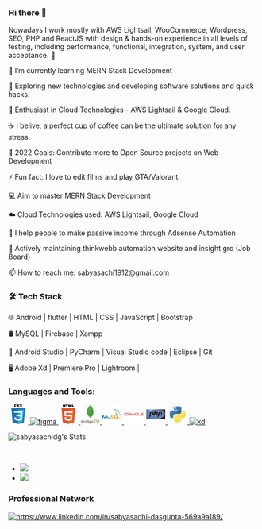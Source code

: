 ### Hi there 👋

Nowadays I work mostly with AWS Lightsail, WooCommerce, Wordpress, SEO, PHP and ReactJS with design & hands-on experience in all levels of testing, including performance, functional, integration, system, and user acceptance. 👋
 
🔭   I’m currently learning MERN Stack Development

🤔   Exploring new technologies and developing software solutions and quick hacks.

🌱   Enthusiast in Cloud Technologies - AWS Lightsail & Google Cloud.

☕   I belive, a perfect cup of coffee can be the ultimate solution for any stress.

🥅  2022 Goals: Contribute more to Open Source projects on Web Development

⚡  Fun fact: I love to edit films and play GTA/Valorant.

💻  Aim to master MERN Stack Development

☁️  Cloud Technologies used: AWS Lightsail, Google Cloud

👀  I help people to make passive income through Adsense Automation

📱  Actively maintaining thinkwebb automation website and insight gro (Job Board)

📫  How to reach me: sabyasachi1912@gmail.com



<h3>🛠 Tech Stack</h3>


🌐   Android | flutter | HTML | CSS | JavaScript | Bootstrap

🛢   MySQL | Firebase | Xampp

🔧   Android Studio | PyCharm | Visual Studio code | Eclipse | Git

🖥   Adobe Xd | Premiere Pro | Lightroom |

<h3 align="left">Languages and Tools:</h3>
<p align="left"> <a href="https://www.w3schools.com/css/" target="_blank" rel="noreferrer"> <img src="https://raw.githubusercontent.com/devicons/devicon/master/icons/css3/css3-original-wordmark.svg" alt="css3" width="40" height="40"/> </a> <a href="https://www.figma.com/" target="_blank" rel="noreferrer"> <img src="https://www.vectorlogo.zone/logos/figma/figma-icon.svg" alt="figma" width="40" height="40"/> </a> <a href="https://www.w3.org/html/" target="_blank" rel="noreferrer"> <img src="https://raw.githubusercontent.com/devicons/devicon/master/icons/html5/html5-original-wordmark.svg" alt="html5" width="40" height="40"/> </a> <a href="https://www.mongodb.com/" target="_blank" rel="noreferrer"> <img src="https://raw.githubusercontent.com/devicons/devicon/master/icons/mongodb/mongodb-original-wordmark.svg" alt="mongodb" width="40" height="40"/> </a> <a href="https://www.mysql.com/" target="_blank" rel="noreferrer"> <img src="https://raw.githubusercontent.com/devicons/devicon/master/icons/mysql/mysql-original-wordmark.svg" alt="mysql" width="40" height="40"/> </a> <a href="https://www.oracle.com/" target="_blank" rel="noreferrer"> <img src="https://raw.githubusercontent.com/devicons/devicon/master/icons/oracle/oracle-original.svg" alt="oracle" width="40" height="40"/> </a> <a href="https://www.php.net" target="_blank" rel="noreferrer"> <img src="https://raw.githubusercontent.com/devicons/devicon/master/icons/php/php-original.svg" alt="php" width="40" height="40"/> </a> <a href="https://www.python.org" target="_blank" rel="noreferrer"> <img src="https://raw.githubusercontent.com/devicons/devicon/master/icons/python/python-original.svg" alt="python" width="40" height="40"/> </a> <a href="https://www.adobe.com/products/xd.html" target="_blank" rel="noreferrer"> <img src="https://cdn.worldvectorlogo.com/logos/adobe-xd.svg" alt="xd" width="40" height="40"/> </a> </p>


![sabyasachidg's Stats](https://github-readme-stats.vercel.app/api?username=sabyasachidg&theme=vue-dark&show_icons=true&hide_border=true&count_private=true)

<br>

- <a href="https://www.instagram.com/_sabyasachidg_/"><img src="https://img.shields.io/badge/instagram%20@_sabyasachidg_-DD2476?style=for-the-badge&logo=instagram&logoColor=white"/></a>
- <a href="https://www.twitter.com/dg_sabyasachi_"><img src="https://img.shields.io/badge/twitter%20@sabyasachi-0D95E8?style=for-the-badge&logo=twitter&logoColor=white"/></a>

<h3 align="left">Professional Network</h3>
<p align="left">
<a href="https://linkedin.com/in/https://www.linkedin.com/in/sabyasachi-dasgupta-569a9a189/" target="blank"><img align="center" src="https://raw.githubusercontent.com/rahuldkjain/github-profile-readme-generator/master/src/images/icons/Social/linked-in-alt.svg" alt="https://www.linkedin.com/in/sabyasachi-dasgupta-569a9a189/" height="30" width="40" /></a>
</p>



